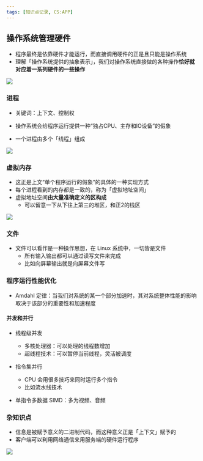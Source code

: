 ```yaml
---
tags: [知识点记录, CS:APP]
---
```




## 操作系统管理硬件

- 程序最终是依靠硬件才能运行，而直接调用硬件的正是且只能是操作系统
- 理解「操作系统提供的抽象表示」，我们对操作系统直接做的各种操作**恰好就对应着一系列硬件的一些操作**



![](https://i0.hdslb.com/bfs/note/4ac7c70765fb843f619a6eb0ace1fef51242d897.jpg)

### 进程

- 关键词：上下文、控制权
- 操作系统会给程序运行提供一种“独占CPU、主存和IO设备”的假象

- 一个进程由多个「线程」组成



![](https://i0.hdslb.com/bfs/note/2eb8667e99115baf43a710a3c1692bf91032471c.jpg)



### 虚拟内存

- 这正是上文“单个程序运行的假象”的具体的一种实现方式
- 每个进程看到的内存都是一致的，称为「虚拟地址空间」
- 虚拟地址空间**由大量准确定义的区构成**
  - 可以留意一下从下往上第三的堆区，和正2的栈区



![](https://i0.hdslb.com/bfs/note/2a52ccff008947a142dfbede5633c164d4ceb410.jpg)





### 文件

- 文件可以看作是一种操作思想，在 Linux 系统中，一切皆是文件
  - 所有输入输出都可以通过读写文件来完成
  - 比如向屏幕输出就是向屏幕文件写





### 程序运行性能优化

- Amdahl 定律：当我们对系统的某一个部分加速时，其对系统整体性能的影响取决于该部分的重要性和加速程度

  



#### 并发和并行

- 线程级并发
  - 多核处理器：可以处理的线程数增加
  - 超线程技术：可以暂停当前线程，灵活被调度

- 指令集并行
  - CPU 会用很多技巧来同时运行多个指令
  - 比如流水线技术
- 单指令多数据 SIMD：多为视频、音频



### 杂知识点

- 信息是被赋予意义的二进制代码，而这种意义正是「上下文」赋予的
- 客户端可以利用网络通信来用服务端的硬件运行程序



![](https://i0.hdslb.com/bfs/note/58bf6afbe4c489960298dea8bfbee74605ef66fe.jpg)



